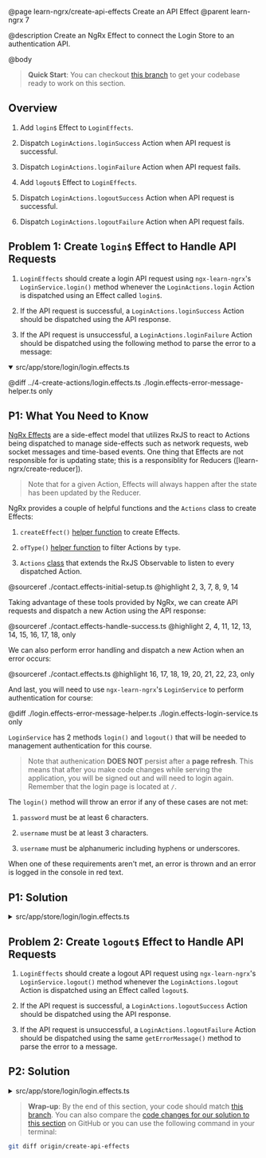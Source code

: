 @page learn-ngrx/create-api-effects Create an API Effect
@parent learn-ngrx 7

@description Create an NgRx Effect to connect the Login Store to an authentication API.

@body

> **Quick Start**: You can checkout [this branch](https://github.com/bitovi/angular-ngrx-chat/tree/test-actions) to get your codebase ready to work on this section.


## Overview

1. Add `login$` Effect to `LoginEffects`.

2. Dispatch `LoginActions.loginSuccess` Action when API request is successful.

3. Dispatch `LoginActions.loginFailure` Action when API request fails.

4. Add `logout$` Effect to `LoginEffects`.

5. Dispatch `LoginActions.logoutSuccess` Action when API request is successful.

6. Dispatch `LoginActions.logoutFailure` Action when API request fails.


## Problem 1: Create `login$` Effect to Handle API Requests

1. `LoginEffects` should create a login API request using `ngx-learn-ngrx`'s `LoginService.login()` method whenever the `LoginActions.login` Action is dispatched using an Effect called `login$`.

2. If the API request is successful, a `LoginActions.loginSuccess` Action should be dispatched using the API response.

3. If the API request is unsuccessful, a `LoginActions.loginFailure` Action should be dispatched using the following method to parse the error to a message:

<details open>
<summary>src/app/store/login/login.effects.ts</summary>

@diff ../4-create-actions/login.effects.ts ./login.effects-error-message-helper.ts only

</details>

## P1: What You Need to Know

[NgRx Effects](https://ngrx.io/guide/effects) are a side-effect model that utilizes RxJS to react to Actions being dispatched to manage side-effects such as network requests, web socket messages and time-based events. One thing that Effects are not responsible for is updating state; this is a responsiblity for Reducers ([learn-ngrx/create-reducer]).

> Note that for a given Action, Effects will always happen after the state has been updated by the Reducer.

NgRx provides a couple of helpful functions and the `Actions` class to create Effects:

1. `createEffect()` [helper function](https://ngrx.io/api/effects/createEffect) to create Effects.

2. `ofType()` [helper function](https://ngrx.io/api/effects/ofType) to filter Actions by `type`.

3. `Actions` [class](https://ngrx.io/api/effects/Actions) that extends the RxJS Observable to listen to every dispatched Action.

@sourceref ./contact.effects-initial-setup.ts
@highlight 2, 3, 7, 8, 9, 14

Taking advantage of these tools provided by NgRx, we can create API requests and dispatch a new Action using the API response:

@sourceref ./contact.effects-handle-success.ts
@highlight 2, 4, 11, 12, 13, 14, 15, 16, 17, 18, only

We can also perform error handling and dispatch a new Action when an error occurs:

@sourceref ./contact.effects.ts
@highlight 16, 17, 18, 19, 20, 21, 22, 23, only

And last, you will need to use `ngx-learn-ngrx`'s `LoginService` to perform authentication for course:

@diff ./login.effects-error-message-helper.ts ./login.effects-login-service.ts only

`LoginService` has 2 methods `login()` and `logout()` that will be needed to management authentication for this course.

> Note that authenication **DOES NOT** persist after a **page refresh**. This means that after you make code changes while serving the application, you will be signed out and will need to login again. Remember that the login page is located at `/`.

The `login()` method will throw an error if any of these cases are not met:

1. `password` must be at least 6 characters.

2. `username` must be at least 3 characters.

3. `username` must be alphanumeric including hyphens or underscores.

When one of these requirements aren't met, an error is thrown and an error is logged in the console in red text.


## P1: Solution

<details>
<summary>src/app/store/login/login.effects.ts</summary>

@diff ./login.effects-error-message-helper.ts ./login.effects-login-effect.ts only

</details>


## Problem 2: Create `logout$` Effect to Handle API Requests

1. `LoginEffects` should create a logout API request  using `ngx-learn-ngrx`'s `LoginService.logout()` method whenever the `LoginActions.logout` Action is dispatched using an Effect called `logout$`.

2. If the API request is successful, a `LoginActions.logoutSuccess` Action should be dispatched using the API response. 

3. If the API request is unsuccessful, a `LoginActions.logoutFailure` Action should be dispatched using the same `getErrorMessage()` method to parse the error to a message.


## P2: Solution

<details>
<summary>src/app/store/login/login.effects.ts</summary>

@diff ./login.effects-login-effect.ts ./login.effects.ts only

</details>


> **Wrap-up**: By the end of this section, your code should match [this branch](https://github.com/bitovi/angular-ngrx-chat/tree/create-api-effects). You can also compare the [code changes for our solution to this section](https://github.com/bitovi/angular-ngrx-chat/compare/test-actions...create-api-effects) on GitHub or you can use the following command in your terminal:

```bash
git diff origin/create-api-effects
```
